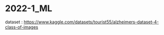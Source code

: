 # 2022-1_ML

dataset : https://www.kaggle.com/datasets/tourist55/alzheimers-dataset-4-class-of-images
